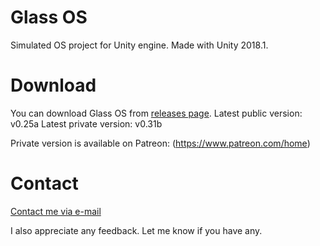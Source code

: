 # Glass OS
Simulated OS project for Unity engine. Made with Unity 2018.1.

# Download
You can download Glass OS from [releases page](https://github.com/Michsky/glassos/releases).
Latest public version: v0.25a
Latest private version: v0.31b

Private version is available on Patreon: (https://www.patreon.com/home)

# Contact
[Contact me via e-mail](mailto:isa.steam@outlook.com)

I also appreciate any feedback. Let me know if you have any.
